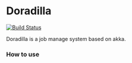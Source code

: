 Doradilla
===========================

[![Build Status](https://travis-ci.org/wherby/doradilla.svg?branch=master)](https://travis-ci.org/wherby/doradilla)


Doradilla is a job manage system based on akka.

### How to use

